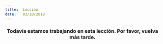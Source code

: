```yaml
---
title:  Lección
date:   03/10/2018
---
```


### <center>Todavía estamos trabajando en esta lección. Por favor, vuelva más tarde.</center>